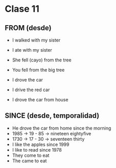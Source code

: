 # Clase 11

## FROM (desde)

* I walked with my sister
* I ate with my sister

* She fell (cayo) from the tree
* You fell from the big tree

* I drove the car
* I drive the red car
* I drove the car from house

## SINCE (desde, temporalidad)

* He drove the car from home since the morning
* 1985 -> 19 - 85 -> nineteen eightyfive
* 1730 -> 17 - 30 -> seventeen thirty
* I like the apples since 1999
* I like to read since 1978
* They come to eat
* The came to eat
 